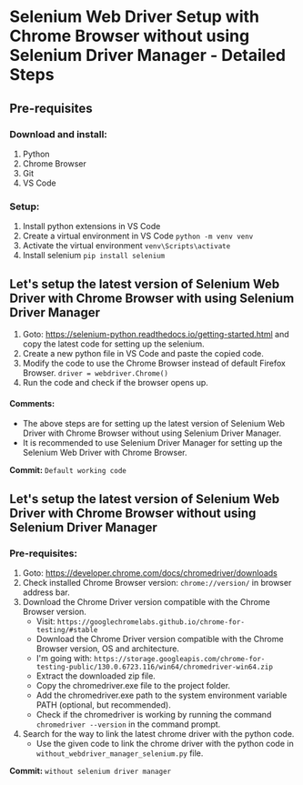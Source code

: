 # Selenium Web Driver Setup with Chrome Browser without using Selenium Driver Manager - Detailed Steps

## Pre-requisites

### Download and install:
1. Python
2. Chrome Browser
3. Git
4. VS Code

### Setup:
1. Install python extensions in VS Code
2. Create a virtual environment in VS Code `python -m venv venv`
3. Activate the virtual environment `venv\Scripts\activate`
4. Install selenium `pip install selenium`

## Let's setup the latest version of Selenium Web Driver with Chrome Browser with using Selenium Driver Manager

1. Goto: https://selenium-python.readthedocs.io/getting-started.html and copy the latest code for setting up the selenium.
2. Create a new python file in VS Code and paste the copied code.
3. Modify the code to use the Chrome Browser instead of default Firefox Browser. `driver = webdriver.Chrome()`
4. Run the code and check if the browser opens up.

#### Comments:
- The above steps are for setting up the latest version of Selenium Web Driver with Chrome Browser without using Selenium Driver Manager.
- It is recommended to use Selenium Driver Manager for setting up the Selenium Web Driver with Chrome Browser.

**Commit:** `Default working code`

## Let's setup the latest version of Selenium Web Driver with Chrome Browser without using Selenium Driver Manager

### Pre-requisites:
1. Goto: https://developer.chrome.com/docs/chromedriver/downloads
2. Check installed Chrome Browser version: `chrome://version/` in browser address bar.
3. Download the Chrome Driver version compatible with the Chrome Browser version.
    - Visit: `https://googlechromelabs.github.io/chrome-for-testing/#stable`
    - Download the Chrome Driver version compatible with the Chrome Browser version, OS and architecture.
    - I'm going with: `https://storage.googleapis.com/chrome-for-testing-public/130.0.6723.116/win64/chromedriver-win64.zip`
    - Extract the downloaded zip file.
    - Copy the chromedriver.exe file to the project folder.
    - Add the chromedriver.exe path to the system environment variable PATH (optional, but recommended).
    - Check if the chromedriver is working by running the command `chromedriver --version` in the command prompt.
4. Search for the way to link the latest chrome driver with the python code.
    - Use the given code to link the chrome driver with the python code in `without_webdriver_manager_selenium.py` file.

**Commit:** `without selenium driver manager`